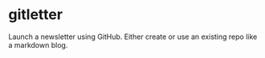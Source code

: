 # gitletter
Launch a newsletter using GitHub. Either create or use an existing repo like a markdown blog.
